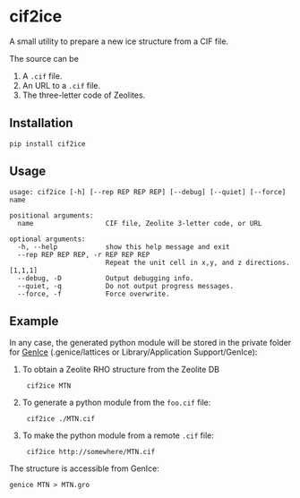 # cif2ice
A small utility to prepare a new ice structure from a CIF file.

The source can be

1. A `.cif` file.
2. An URL to a `.cif` file.
3. The three-letter code of Zeolites.

## Installation

    pip install cif2ice

## Usage

    usage: cif2ice [-h] [--rep REP REP REP] [--debug] [--quiet] [--force] name
    
    positional arguments:
      name                  CIF file, Zeolite 3-letter code, or URL
    
    optional arguments:
      -h, --help            show this help message and exit
      --rep REP REP REP, -r REP REP REP
                            Repeat the unit cell in x,y, and z directions. [1,1,1]
      --debug, -D           Output debugging info.
      --quiet, -q           Do not output progress messages.
      --force, -f           Force overwrite.


## Example
In any case, the generated python module will be stored in  the private folder for [GenIce](https://github.com/vitroid/GenIce) (.genice/lattices or Library/Application Support/GenIce):

1. To obtain a Zeolite RHO structure from the Zeolite DB

        cif2ice MTN

2. To generate a python module from the `foo.cif` file:

        cif2ice ./MTN.cif
        
3. To make the python module from a remote `.cif` file:

        cif2ice http://somewhere/MTN.cif

The structure is accessible from GenIce:

    genice MTN > MTN.gro


   
